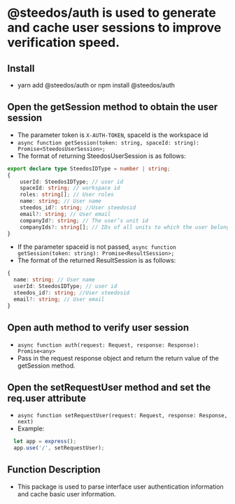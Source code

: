  # @steedos/auth is used to generate and cache user sessions to improve verification speed.
## Install
- yarn add @steedos/auth or npm install @steedos/auth

## Open the getSession method to obtain the user session
- The parameter token is `X-AUTH-TOKEN`, spaceId is the workspace id
- `async function getSession(token: string, spaceId: string): Promise<SteedosUserSession>;`
- The format of returning SteedosUserSession is as follows:
```ts
export declare type SteedosIDType = number | string;
{
    userId: SteedosIDType; // user id
    spaceId: string; // workspace id
    roles: string[]; // User roles
    name: string; // User name
    steedos_id?: string; //User steedosid
    email?: string; // User email
    companyId?: string; // The user’s unit id
    companyIds?: string[]; // IDs of all units to which the user belongs
}
```
- If the parameter spaceid is not passed, `async function getSession(token: string): Promise<ResultSession>;`
- The format of the returned ResultSession is as follows:
```ts
{
  name: string; // User name
  userId: SteedosIDType; // user id
  steedos_id?: string; //User steedosid
  email?: string; // User email
}
```
## Open auth method to verify user session
- `async function auth(request: Request, response: Response): Promise<any>`
- Pass in the request response object and return the return value of the getSession method.

## Open the setRequestUser method and set the req.user attribute
- `async function setRequestUser(request: Request, response: Response, next)`
- Example:
```js
  let app = express();
  app.use('/', setRequestUser);
```

## Function Description
- This package is used to parse interface user authentication information and cache basic user information.